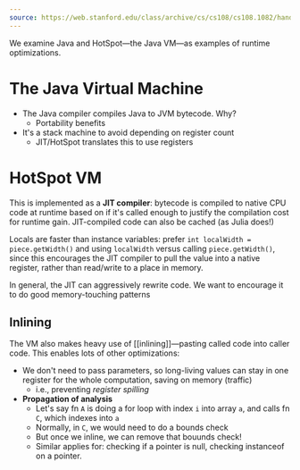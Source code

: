 ```yaml
---
source: https://web.stanford.edu/class/archive/cs/cs108/cs108.1082/handouts/39ImplementationHotspot.pdf
---
```

We examine Java and HotSpot—the Java VM—as examples of runtime optimizations.

# The Java Virtual Machine

- The Java compiler compiles Java to JVM bytecode. Why?
	- Portability benefits
- It's a stack machine to avoid depending on register count
	- JIT/HotSpot translates this to use registers

# HotSpot VM

This is implemented as a **JIT compiler**: bytecode is compiled to native CPU code at runtime based on if it's called enough to justify the compilation cost for runtime gain. JIT-compiled code can also be cached (as Julia does!)

Locals are faster than instance variables: prefer `int localWidth = piece.getWidth()` and using `localWidth` versus calling `piece.getWidth()`, since this encourages the JIT compiler to pull the value into a native register, rather than read/write to a place in memory.

In general, the JIT can aggressively rewrite code. We want to encourage it to do good memory-touching patterns

## Inlining

The VM also makes heavy use of [[inlining]]—pasting called code into caller code. This enables lots of other optimizations:

- We don't need to pass parameters, so long-living values can stay in one register for the whole computation, saving on memory (traffic)
	- i.e., preventing *register spilling*
- **Propagation of analysis**
	- Let's say fn `A` is doing a for loop with index `i` into array `a`, and calls fn `C`, which indexes into `a`
	- Normally, in `C`, we would need to do a bounds check
	- But once we inline, we can remove that bouunds check!
	- Similar applies for: checking if a pointer is null, checking instanceof on a pointer.
